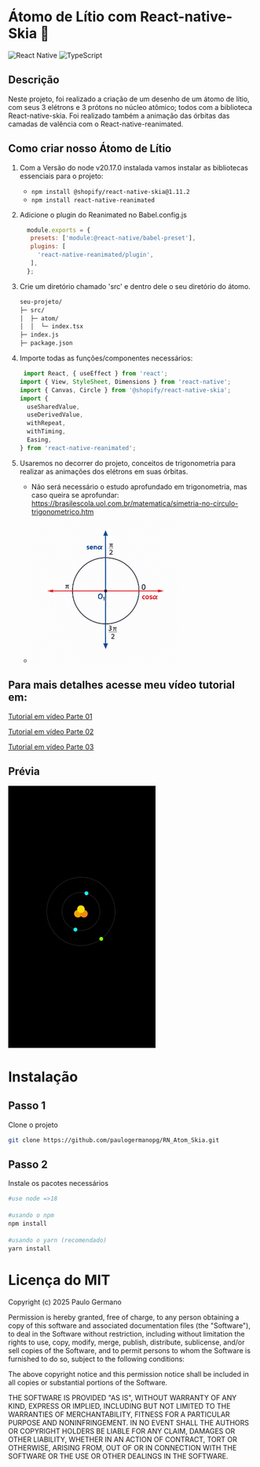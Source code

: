 # Átomo de Lítio com React-native-Skia 🎨
![React Native](https://img.shields.io/badge/react_native-%2320232a.svg?style=for-the-badge&logo=react&logoColor=%2361DAFB)
![TypeScript](https://img.shields.io/badge/typescript-%23007ACC.svg?style=for-the-badge&logo=typescript&logoColor=white)
## Descrição
Neste projeto, foi realizado a criação de um desenho de um átomo de lítio, com seus 3 elétrons e 3 prótons no núcleo atômico; todos com a biblioteca React-native-skia. Foi realizado também a animação das órbitas das camadas de valência com o React-native-reanimated.

## Como criar nosso Átomo de Lítio

1. Com a Versão do node v20.17.0 instalada vamos instalar as bibliotecas essenciais para o projeto:
   - `npm install @shopify/react-native-skia@1.11.2`
   - `npm install react-native-reanimated`

2. Adicione o plugin do Reanimated no Babel.config.js
   ```jsx
     module.exports = {
      presets: ['module:@react-native/babel-preset'],
      plugins: [
        'react-native-reanimated/plugin',
      ],
     };
    ```
3. Crie um diretório chamado 'src' e dentro dele o seu diretório do átomo.
    ```bash
    seu-projeto/
    ├─ src/
    │  ├─ atom/
    │  │  └─ index.tsx
    ├─ index.js
    ├─ package.json
   ```

4. Importe todas as funções/componentes necessários:
    ```jsx
     import React, { useEffect } from 'react';
    import { View, StyleSheet, Dimensions } from 'react-native';
    import { Canvas, Circle } from '@shopify/react-native-skia';
    import {
      useSharedValue,
      useDerivedValue,
      withRepeat,
      withTiming,
      Easing,
    } from 'react-native-reanimated';
    ```
 
5. Usaremos no decorrer do projeto, conceitos de trigonometria para realizar as animações dos elétrons em suas órbitas.
    - Não será necessário o estudo aprofundado em trigonometria, mas caso queira se aprofundar: https://brasilescola.uol.com.br/matematica/simetria-no-circulo-trigonometrico.htm
    - <img src="trigonometria.png" width="300" />

  ## Para mais detalhes acesse meu vídeo tutorial em:
   [Tutorial em vídeo Parte 01](https://www.youtube.com/watch?v=Ko15MtuEEzY) 
 
   [Tutorial em vídeo Parte 02](https://www.youtube.com/watch?v=qzEqB53eYyY)

   [Tutorial em vídeo Parte 03](https://www.youtube.com/watch?v=OBysqn5N0U4)
 
## Prévia
<img src="atomgif.gif" width="300" />

# Instalação
## Passo 1
Clone o projeto
```bash
git clone https://github.com/paulogermanopg/RN_Atom_Skia.git
```
## Passo 2
Instale os pacotes necessários
```bash
#use node =>18

#usando o npm
npm install

#usando o yarn (recomendado)
yarn install
```

# Licença do MIT
Copyright (c) 2025 Paulo Germano

Permission is hereby granted, free of charge, to any person obtaining a copy
of this software and associated documentation files (the "Software"), to deal
in the Software without restriction, including without limitation the rights
to use, copy, modify, merge, publish, distribute, sublicense, and/or sell
copies of the Software, and to permit persons to whom the Software is
furnished to do so, subject to the following conditions:

The above copyright notice and this permission notice shall be included in all
copies or substantial portions of the Software.

THE SOFTWARE IS PROVIDED "AS IS", WITHOUT WARRANTY OF ANY KIND, EXPRESS OR
IMPLIED, INCLUDING BUT NOT LIMITED TO THE WARRANTIES OF MERCHANTABILITY,
FITNESS FOR A PARTICULAR PURPOSE AND NONINFRINGEMENT. IN NO EVENT SHALL THE
AUTHORS OR COPYRIGHT HOLDERS BE LIABLE FOR ANY CLAIM, DAMAGES OR OTHER
LIABILITY, WHETHER IN AN ACTION OF CONTRACT, TORT OR OTHERWISE, ARISING FROM,
OUT OF OR IN CONNECTION WITH THE SOFTWARE OR THE USE OR OTHER DEALINGS IN THE
SOFTWARE.
